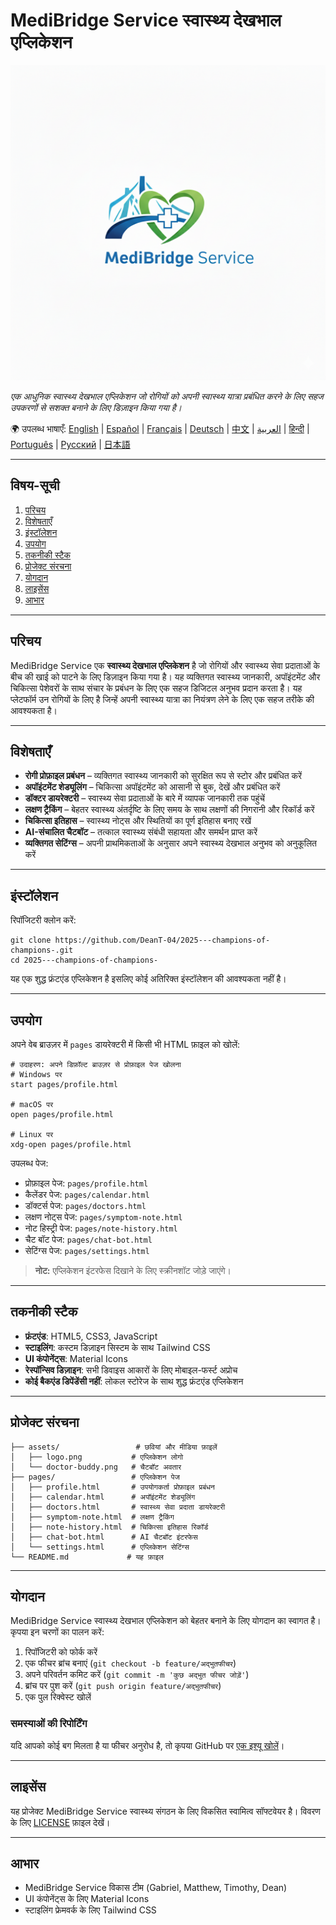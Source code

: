 # MediBridge Service स्वास्थ्य देखभाल एप्लिकेशन

![MediBridge Service लोगो](assets/logo.png)

*एक आधुनिक स्वास्थ्य देखभाल एप्लिकेशन जो रोगियों को अपनी स्वास्थ्य यात्रा प्रबंधित करने के लिए सहज उपकरणों से सशक्त बनाने के लिए डिज़ाइन किया गया है।*

🌍 उपलब्ध भाषाएँ:
[English](README.md) | [Español](README.es.md) | [Français](README.fr.md) | [Deutsch](README.de.md) | [中文](README.zh-CN.md) | [العربية](README.ar.md) | [हिन्दी](README.hi.md) | [Português](README.pt.md) | [Русский](README.ru.md) | [日本語](README.ja.md)

---

## विषय-सूची

1. [परिचय](#परिचय)
2. [विशेषताएँ](#विशेषताएँ)
3. [इंस्टॉलेशन](#इंस्टॉलेशन)
4. [उपयोग](#उपयोग)
5. [तकनीकी स्टैक](#तकनीकी-स्टैक)
6. [प्रोजेक्ट संरचना](#प्रोजेक्ट-संरचना)
7. [योगदान](#योगदान)
8. [लाइसेंस](#लाइसेंस)
9. [आभार](#आभार)

---

## परिचय

MediBridge Service एक **स्वास्थ्य देखभाल एप्लिकेशन** है जो रोगियों और स्वास्थ्य सेवा प्रदाताओं के बीच की खाई को पाटने के लिए डिज़ाइन किया गया है। यह व्यक्तिगत स्वास्थ्य जानकारी, अपॉइंटमेंट और चिकित्सा पेशेवरों के साथ संचार के प्रबंधन के लिए एक सहज डिजिटल अनुभव प्रदान करता है। यह प्लेटफॉर्म उन रोगियों के लिए है जिन्हें अपनी स्वास्थ्य यात्रा का नियंत्रण लेने के लिए एक सहज तरीके की आवश्यकता है।

---

## विशेषताएँ

* **रोगी प्रोफ़ाइल प्रबंधन** – व्यक्तिगत स्वास्थ्य जानकारी को सुरक्षित रूप से स्टोर और प्रबंधित करें
* **अपॉइंटमेंट शेड्यूलिंग** – चिकित्सा अपॉइंटमेंट को आसानी से बुक, देखें और प्रबंधित करें
* **डॉक्टर डायरेक्टरी** – स्वास्थ्य सेवा प्रदाताओं के बारे में व्यापक जानकारी तक पहुंचें
* **लक्षण ट्रैकिंग** – बेहतर स्वास्थ्य अंतर्दृष्टि के लिए समय के साथ लक्षणों की निगरानी और रिकॉर्ड करें
* **चिकित्सा इतिहास** – स्वास्थ्य नोट्स और स्थितियों का पूर्ण इतिहास बनाए रखें
* **AI-संचालित चैटबॉट** – तत्काल स्वास्थ्य संबंधी सहायता और समर्थन प्राप्त करें
* **व्यक्तिगत सेटिंग्स** – अपनी प्राथमिकताओं के अनुसार अपने स्वास्थ्य देखभाल अनुभव को अनुकूलित करें

---

## इंस्टॉलेशन

रिपॉजिटरी क्लोन करें:

```
git clone https://github.com/DeanT-04/2025---champions-of-champions-.git
cd 2025---champions-of-champions-
```

यह एक शुद्ध फ्रंटएंड एप्लिकेशन है इसलिए कोई अतिरिक्त इंस्टॉलेशन की आवश्यकता नहीं है।

---

## उपयोग

अपने वेब ब्राउज़र में `pages` डायरेक्टरी में किसी भी HTML फ़ाइल को खोलें:

```
# उदाहरण: अपने डिफ़ॉल्ट ब्राउज़र से प्रोफ़ाइल पेज खोलना
# Windows पर
start pages/profile.html

# macOS पर
open pages/profile.html

# Linux पर
xdg-open pages/profile.html
```

उपलब्ध पेज:
- प्रोफ़ाइल पेज: `pages/profile.html`
- कैलेंडर पेज: `pages/calendar.html`
- डॉक्टर्स पेज: `pages/doctors.html`
- लक्षण नोट्स पेज: `pages/symptom-note.html`
- नोट हिस्ट्री पेज: `pages/note-history.html`
- चैट बॉट पेज: `pages/chat-bot.html`
- सेटिंग्स पेज: `pages/settings.html`

> **नोट:** एप्लिकेशन इंटरफेस दिखाने के लिए स्क्रीनशॉट जोड़े जाएंगे।

---

## तकनीकी स्टैक

- **फ्रंटएंड**: HTML5, CSS3, JavaScript
- **स्टाइलिंग**: कस्टम डिज़ाइन सिस्टम के साथ Tailwind CSS
- **UI कंपोनेंट्स**: Material Icons
- **रेस्पॉन्सिव डिज़ाइन**: सभी डिवाइस आकारों के लिए मोबाइल-फर्स्ट अप्रोच
- **कोई बैकएंड डिपेंडेंसी नहीं**: लोकल स्टोरेज के साथ शुद्ध फ्रंटएंड एप्लिकेशन

---

## प्रोजेक्ट संरचना

```
├── assets/                 # छवियां और मीडिया फ़ाइलें
│   ├── logo.png           # एप्लिकेशन लोगो
│   └── doctor-buddy.png   # चैटबॉट अवतार
├── pages/                 # एप्लिकेशन पेज
│   ├── profile.html       # उपयोगकर्ता प्रोफ़ाइल प्रबंधन
│   ├── calendar.html      # अपॉइंटमेंट शेड्यूलिंग
│   ├── doctors.html       # स्वास्थ्य सेवा प्रदाता डायरेक्टरी
│   ├── symptom-note.html  # लक्षण ट्रैकिंग
│   ├── note-history.html  # चिकित्सा इतिहास रिकॉर्ड
│   ├── chat-bot.html      # AI चैटबॉट इंटरफेस
│   └── settings.html      # एप्लिकेशन सेटिंग्स
└── README.md             # यह फ़ाइल
```

---

## योगदान

MediBridge Service स्वास्थ्य देखभाल एप्लिकेशन को बेहतर बनाने के लिए योगदान का स्वागत है। कृपया इन चरणों का पालन करें:

1. रिपॉजिटरी को फोर्क करें
2. एक फीचर ब्रांच बनाएं (`git checkout -b feature/अद्भुतफीचर`)
3. अपने परिवर्तन कमिट करें (`git commit -m 'कुछ अद्भुत फीचर जोड़ें'`)
4. ब्रांच पर पुश करें (`git push origin feature/अद्भुतफीचर`)
5. एक पुल रिक्वेस्ट खोलें

### समस्याओं की रिपोर्टिंग

यदि आपको कोई बग मिलता है या फीचर अनुरोध है, तो कृपया GitHub पर [एक इश्यू खोलें](https://github.com/DeanT-04/2025---champions-of-champions-/issues)।

---

## लाइसेंस

यह प्रोजेक्ट MediBridge Service स्वास्थ्य संगठन के लिए विकसित स्वामित्व सॉफ्टवेयर है।
विवरण के लिए [LICENSE](LICENSE) फ़ाइल देखें।

---

## आभार

* MediBridge Service विकास टीम (Gabriel, Matthew, Timothy, Dean)
* UI कंपोनेंट्स के लिए Material Icons
* स्टाइलिंग फ्रेमवर्क के लिए Tailwind CSS